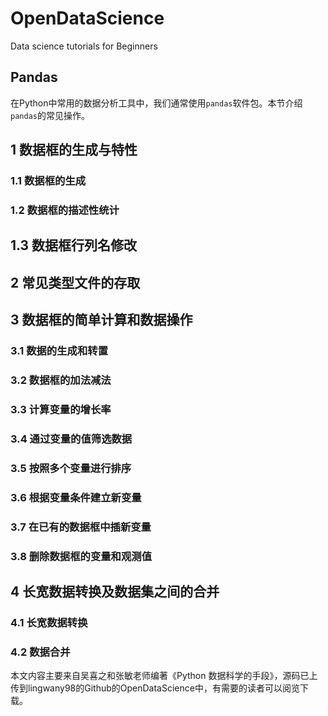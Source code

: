 # OpenDataScience
Data science tutorials for Beginners
## Pandas
在Python中常用的数据分析工具中，我们通常使用`pandas`软件包。本节介绍`pandas`的常见操作。
## 1 数据框的生成与特性
### 1.1 数据框的生成
### 1.2 数据框的描述性统计
## 1.3 数据框行列名修改
## 2 常见类型文件的存取
## 3 数据框的简单计算和数据操作
### 3.1 数据的生成和转置
### 3.2 数据框的加法减法
### 3.3 计算变量的增长率
### 3.4 通过变量的值筛选数据
### 3.5 按照多个变量进行排序
### 3.6 根据变量条件建立新变量
### 3.7 在已有的数据框中插新变量
### 3.8 删除数据框的变量和观测值
## 4 长宽数据转换及数据集之间的合并
### 4.1 长宽数据转换
### 4.2 数据合并
本文内容主要来自吴喜之和张敏老师编著《Python 数据科学的手段》，源码已上传到lingwany98的Github的OpenDataScience中，有需要的读者可以阅览下载。
